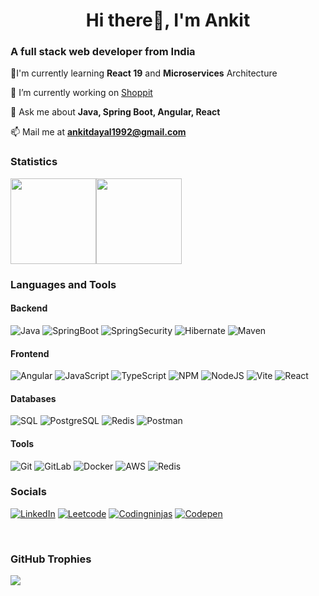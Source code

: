<h1 align="center">Hi there👋, I'm Ankit</h1>

### A full stack web developer from India 
🌱I'm currently learning **React 19** and **Microservices** Architecture

🔭 I’m currently working on [Shoppit](https://ak18dec.github.io/shoppit/)

💬 Ask me about **Java, Spring Boot, Angular, React**

📫 Mail me at **ankitdayal1992@gmail.com**

### Statistics

<!-- rank_icon=percentile -->
<img align="" height="137px" src="https://github-readme-stats-one-rosy.vercel.app/api?username=ak18dec&hide_title=true&hide_border=true&show_icons=&include_all_commits=true&count_private=true&line_height=21&theme=nord" /><img align="" height="137px" src="https://github-readme-stats-one-rosy.vercel.app/api/top-langs/?username=ak18dec&hide_title=true&hide_border=true&layout=compact&hide=html&theme=nord" />

### Languages and Tools

#### Backend
![Java](https://img.shields.io/badge/-Java-%233776AB?style=flat-square&logo=openjdk&logoColor=ffffff)
![SpringBoot](https://img.shields.io/badge/-SpringBoot-%233776AB?style=flat-square&logo=springboot&logoColor=ffffff) 
![SpringSecurity](https://img.shields.io/badge/-SpringSecurity-%233776AB?style=flat-square&logo=springsecurity&logoColor=ffffff) 
![Hibernate](https://img.shields.io/badge/-Hibernate-%233776AB?style=flat-square&logo=hibernate&logoColor=ffffff) 
![Maven](https://img.shields.io/badge/-Maven-%233776AB?style=flat-square&logo=apachemaven&logoColor=ffffff)

#### Frontend
![Angular](https://img.shields.io/badge/-Angular-%233776AB?style=flat-square&logo=angular&logoColor=ffffff) 
![JavaScript](https://img.shields.io/badge/-JavaScript-%233776AB?style=flat-square&logo=javascript&logoColor=ffffff) 
![TypeScript](https://img.shields.io/badge/-TypeScript-%233776AB?style=flat-square&logo=typescript&logoColor=ffffff) 
![NPM](https://img.shields.io/badge/-NPM-%233776AB?style=flat-square&logo=npm&logoColor=ffffff) 
![NodeJS](https://img.shields.io/badge/-NodeJS-%233776AB?style=flat-square&logo=nodedotjs&logoColor=ffffff) 
![Vite](https://img.shields.io/badge/-Vite-%233776AB?style=flat-square&logo=vite&logoColor=ffffff) 
![React](https://img.shields.io/badge/-React-%233776AB?style=flat-square&logo=react&logoColor=ffffff) 

#### Databases
![SQL](https://img.shields.io/badge/-SQL-%233776AB?style=flat-square&logo=mysql&logoColor=ffffff) 
![PostgreSQL](https://img.shields.io/badge/-PostgreSQL-%233776AB?style=flat-square&logo=postgresql&logoColor=ffffff)
![Redis](https://img.shields.io/badge/-Redis-%233776AB?style=flat-square&logo=redis&logoColor=ffffff) 
![Postman](https://img.shields.io/badge/-Postman-%233776AB?style=flat-square&logo=postman&logoColor=ffffff) 

#### Tools
![Git](https://img.shields.io/badge/-Git-%233776AB?style=flat-square&logo=git&logoColor=%23ffffff)
![GitLab](https://img.shields.io/badge/-GitLab-%233776AB?style=flat-square&logo=gitlab&logoColor=ffffff)
![Docker](https://img.shields.io/badge/-Docker-%233776AB?style=flat-square&logo=docker&logoColor=ffffff)
![AWS](https://img.shields.io/badge/-AWS-%233776AB?style=flat-square&logo=amazon-web-services&logoColor=ffffff)
![Redis](https://img.shields.io/badge/-Redis-%233776AB?style=flat-square&logo=redis&logoColor=ffffff)



### Socials
[![LinkedIn](https://img.shields.io/badge/-LinkedIn-%230077B5.svg?style=flat-square&logo=linkedin&logoColor=white)](https://www.linkedin.com/in/ikumarankit)
[![Leetcode](https://img.shields.io/badge/-Leetcode-%230077B5.svg?style=flat-square&logo=leetcode&logoColor=white)](https://www.leetcode.com/ak-its-simple) 
[![Codingninjas](https://img.shields.io/badge/-Codingninjas-%230077B5.svg?style=flat-square&logo=codingninjas&logoColor=white)](https://www.codingninjas.com/codestudio/profile/78b88ba5-c3f4-4f1f-9db1-7a918fa16770) 
[![Codepen](https://img.shields.io/badge/-Codepen-%230077B5.svg?style=flat-square&logo=codepen&logoColor=white)](https://codepen.io/ankitdyl)

<br />

### GitHub Trophies
![](https://github-trophies.vercel.app/?username=ak18dec&theme=nord&no-frame=true&no-bg=false&margin-w=4&title=MultiLanguage,Repositories,Commits,LongTimeUser,Followers,Issues,PullRequest)
